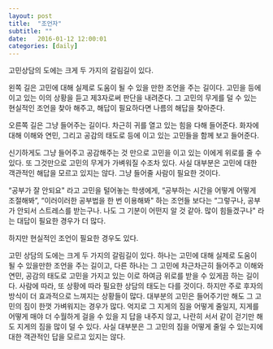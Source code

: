 ```yaml
---
layout: post
title:  "조언자"
subtitle: ""
date:   2016-01-12 12:00:01
categories: [daily]
---
```

고민상담의 도에는 크게 두 가지의 갈림길이 있다. 

왼쪽 길은 고민에 대해 실제로 도움이 될 수 있을 만한 조언을 주는 길이다. 고민을 등에 이고 있는 이의 상황을 듣고 제3자로써 판단을 내려준다. 그 고민의 무게를 덜 수 있는 현실적인 조언을 찾아 해주고, 해답이 필요하다면 나름의 해답을 찾아준다. 

오른쪽 길은 그냥 들어주는 길이다. 차근히 귀를 열고 있는 힘을 다해 들어준다. 화자에 대해 이해와 연민, 그리고 공감의 태도로 등에 이고 있는 고민들을 함께 보고 들어준다. 

신기하게도 그냥 들어주고 공감해주는 것 만으로 고민을 이고 있는 이에게 위로를 줄 수 있다. 또 그것만으로 고민의 무게가 가벼워질 수조차 있다. 사실 대부분은 고민에 대한 객관적인 해답을 모르고 있지는 않다. 그냥 들어줄 사람이 필요한 것이다.

“공부가 잘 안되요" 라고 고민을 털어놓는 학생에게, “공부하는 시간을 어떻게 어떻게 조절해봐”, “이러이러한 공부법을 한 번 이용해봐" 하는 조언들 보다는 “그렇구나, 공부가 안되서 스트레스를 받는구나. 나도 그 기분이 어떤지 알 것 같아. 많이 힘들겠구나" 라는 대답이 필요한 경우가 더 많다. 

하지만 현실적인 조언이 필요한 경우도 있다. 


고민 상담의 도에는 크게 두 가지의 갈림길이 있다. 하나는 고민에 대해 실제로 도움이 될 수 있을만한 조언을 주는 길이고, 다른 하나는 그 고민에 차근차근히 들어주고 이해와 연민, 공감의 태도로 고민을 가지고 있는 이로 하여금 위로를 받을 수 있게끔 하는 길이다. 사람에 따라, 또 상황에 따라 필요한 상담의 태도는 다를 것이다. 하지만 주로 후자의 방식이 더 효과적으로 느껴지는 상황들이 많다. 대부분의 고민은 들어주기만 해도 그 고민의 짐이 한껏 가벼워지는 경우가 많다. 억지로 그 지게의 짐을 어떻게 줄일지, 지게를 어떻게 매야 더 수월하게 걸을 수 있을 지 답을 내주지 않고, 나란히 서서 같이 걷기만 해도 지게의 짐을 많이 덜 수 있다. 사실 대부분은 그 고민의 짐을 어떻게 줄일 수 있는지에 대한 객관적인 답을 모르고 있지는 않다. 
